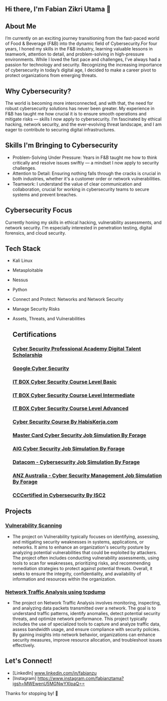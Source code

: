 ## Hi there, I'm Fabian Zikri Utama 👋
## About Me
I’m currently on an exciting journey transitioning from the fast-paced world of Food & Beverage (F&B) into the dynamic field of Cybersecurity.For four years, I honed my skills in the F&B industry, learning valuable lessons in teamwork, attention to detail, and problem-solving in high-pressure environments. While I loved the fast pace and challenges, I’ve always had a passion for technology and security. Recognizing the increasing importance of cybersecurity in today’s digital age, I decided to make a career pivot to protect organizations from emerging threats.
## Why Cybersecurity?
The world is becoming more interconnected, and with that, the need for robust cybersecurity solutions has never been greater. My experience in F&B has taught me how crucial it is to ensure smooth operations and mitigate risks — skills I now apply to cybersecurity. I’m fascinated by ethical hacking, network security, and the ever-evolving threat landscape, and I am eager to contribute to securing digital infrastructures.
## Skills I'm Bringing to Cybersecurity
- Problem-Solving Under Pressure: Years in F&B taught me how to think critically and resolve issues swiftly — a mindset I now apply to security challenges.
- Attention to Detail: Ensuring nothing falls through the cracks is crucial in both industries, whether it's a customer order or network vulnerabilities.
- Teamwork: I understand the value of clear communication and collaboration, crucial for working in cybersecurity teams to secure systems and prevent breaches.
## Cybersecurity Focus
Currently honing my skills in ethical hacking, vulnerability assessments, and network security. I'm especially interested in penetration testing, digital forensics, and cloud security.
## Tech Stack
- Kali Linux
- Metasploitable
- Nessus
- Python
- Connect and Protect: Networks and Network Security
- Manage Security Risks
- Assets, Threats, and Vulnerabilities

  ## Certifications
  ### [Cyber Security Professional Academy Digital Talent Scholarship](https://drive.google.com/file/d/1myn2nctOkI-qaRak_TpkUcj7ioEHkAsw/view?usp=sharing)
  ### [Google Cyber Security](https://www.coursera.org/account/accomplishments/professional-cert/UZ5TDKIZLSLX)
  ### [IT BOX Cyber Security Course Level Basic](https://itbox.id/certificate-verifier/139414075-13ECBB898-12CE9C6B3/)
  ### [IT BOX Cyber Security Course Level Intermediate](https://itbox.id/certificate-verifier/139414075-1395F0468-12CE9C6B3/)
  ### [IT BOX Cyber Security Course Level Advanced](https://itbox.id/certificate-verifier/139414075-1395F29E7-12CE9C6B3/)
  ### [Cyber Security Course By HabisKerja.com](https://drive.google.com/file/d/1i-OMxNAPMeax3RG2F7HX33pHIBRZ71RW/view?usp=drive_link)
  ### [Master Card Cyber Security Job Simulation By Forage](https://forage-uploads-prod.s3.amazonaws.com/completion-certificates/mastercard/vcKAB5yYAgvemepGQ_Mastercard_vKKZLz3w23gpAxRQ7_1728104002457_completion_certificate.pdf)
  ### [AIG Cyber Security Job Simulation By Forage](https://forage-uploads-prod.s3.amazonaws.com/completion-certificates/AIG/2ZFnEGEDKTQMtEv9C_AIG_vKKZLz3w23gpAxRQ7_1728110776883_completion_certificate.pdf)
  ### [Datacom - Cybersecurity Job Simulation By Forage](https://forage-uploads-prod.s3.amazonaws.com/completion-certificates/Datacom/yTszJTvkHFBH6zAn3_Datacom_vKKZLz3w23gpAxRQ7_1729515348484_completion_certificate.pdf)
  ### [ANZ Australia - Cyber Security Management Job Simulation By Forage](https://forage-uploads-prod.s3.amazonaws.com/completion-certificates/ANZ/Hf4QMESoFeQwXPsiH_ANZ%20Australia_vKKZLz3w23gpAxRQ7_1729515937646_completion_certificate.pdf)
  ### [CCCertified in Cybersecurity By ISC2](https://drive.google.com/file/d/1zTTUFZw7g0sO42YObBlR6kKGgp5WZaGn/view?usp=sharing)
  
## Projects
### [Vulnerability Scanning](https://github.com/fabzutama/Vulnerability-Scanning-Project)
- The project on Vulnerability typically focuses on identifying, assessing, and mitigating security weaknesses in systems, applications, or networks. It aims to enhance an organization's security posture by analyzing potential vulnerabilities that could be exploited by attackers. The project often includes conducting vulnerability assessments, using tools to scan for weaknesses, prioritizing risks, and recommending remediation strategies to protect against potential threats. Overall, it seeks to ensure the integrity, confidentiality, and availability of information and resources within the organization.
### [Network Traffic Analysis using tcpdump](https://github.com/fabzutama/network-traffic-analysis)
- The project on Network Traffic Analysis involves monitoring, inspecting, and analyzing data packets transmitted over a network. The goal is to understand traffic patterns, identify anomalies, detect potential security threats, and optimize network performance. This project typically includes the use of specialized tools to capture and analyze traffic data, assess bandwidth usage, and ensure compliance with security policies. By gaining insights into network behavior, organizations can enhance security measures, improve resource allocation, and troubleshoot issues effectively.

## Let's Connect!
- [LinkedIn] www.linkedin.com/in/fabianzu
- [Instagram] https://www.instagram.com/fabianztama?igsh=MWEwenU5MGNwYXlpaQ==

Thanks for stopping by! 🚀
